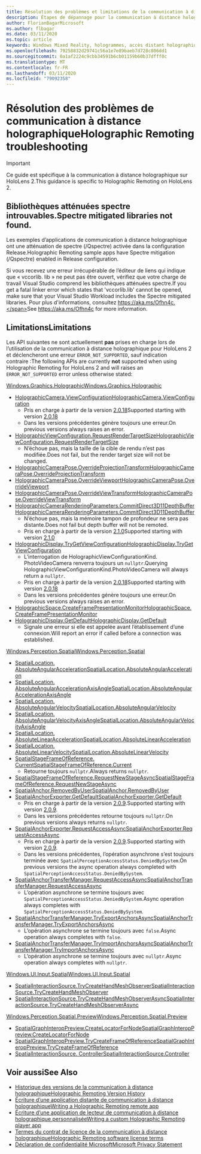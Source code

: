 ```yaml
---
title: Résolution des problèmes et limitations de la communication à distance holographique
description: Étapes de dépannage pour la communication à distance holographique sur HoloLens 2.
author: FlorianBagarMicrosoft
ms.author: flbagar
ms.date: 03/11/2020
ms.topic: article
keywords: Windows Mixed Reality, hologrammes, accès distant holographique, rendu à distance, rendu réseau, HoloLens, hologrammes distants, dépannage, aide
ms.openlocfilehash: 79258832d29741c56a1e7e89baeb7d728c806dd1
ms.sourcegitcommit: 0a1af2224c9cbb34591b6cb01159b60b37dfff0c
ms.translationtype: MT
ms.contentlocale: fr-FR
ms.lasthandoff: 03/11/2020
ms.locfileid: "79092358"
---
```

# <a name="holographic-remoting-troubleshooting"></a><span data-ttu-id="b56fc-104">Résolution des problèmes de communication à distance holographique</span><span class="sxs-lookup"><span data-stu-id="b56fc-104">Holographic Remoting troubleshooting</span></span>

> [!IMPORTANT]
> <span data-ttu-id="b56fc-105">Ce guide est spécifique à la communication à distance holographique sur HoloLens 2.</span><span class="sxs-lookup"><span data-stu-id="b56fc-105">This guidance is specific to Holographic Remoting on HoloLens 2.</span></span>

## <a name="spectre-mitigated-libraries-not-found"></a><span data-ttu-id="b56fc-106">Bibliothèques atténuées spectre introuvables.</span><span class="sxs-lookup"><span data-stu-id="b56fc-106">Spectre mitigated libraries not found.</span></span>

<span data-ttu-id="b56fc-107">Les exemples d’applications de communication à distance holographique ont une atténuation de spectre (/Qspectre) activée dans la configuration Release.</span><span class="sxs-lookup"><span data-stu-id="b56fc-107">Holographic Remoting sample apps have Spectre mitigation (/Qspectre) enabled in Release configuration.</span></span>

<span data-ttu-id="b56fc-108">Si vous recevez une erreur irrécupérable de l’éditeur de liens qui indique que « vccorlib. lib » ne peut pas être ouvert, vérifiez que votre charge de travail Visual Studio comprend les bibliothèques atténuées spectre.</span><span class="sxs-lookup"><span data-stu-id="b56fc-108">If you get a fatal linker error which states that 'vccorlib.lib' cannot be opened, make sure that your Visual Studio Workload includes the Spectre mitigated libraries.</span></span> <span data-ttu-id="b56fc-109">Pour plus d'informations, consultez https://aka.ms/Ofhn4c.</span><span class="sxs-lookup"><span data-stu-id="b56fc-109">See https://aka.ms/Ofhn4c for more information.</span></span>

## <a name="limitations"></a><span data-ttu-id="b56fc-110">Limitations</span><span class="sxs-lookup"><span data-stu-id="b56fc-110">Limitations</span></span>

<span data-ttu-id="b56fc-111">Les API suivantes ne sont actuellement **pas** prises en charge lors de l’utilisation de la communication à distance holographique pour HoloLens 2 et déclencheront une erreur ```ERROR_NOT_SUPPORTED```, sauf indication contraire :</span><span class="sxs-lookup"><span data-stu-id="b56fc-111">The following APIs are currently **not** supported when using Holographic Remoting for HoloLens 2 and will raises an ```ERROR_NOT_SUPPORTED``` error unless otherwise stated:</span></span>

[<span data-ttu-id="b56fc-112">Windows.Graphics.Holographic</span><span class="sxs-lookup"><span data-stu-id="b56fc-112">Windows.Graphics.Holographic</span></span>](https://docs.microsoft.com/uwp/api/windows.graphics.holographic)

* [<span data-ttu-id="b56fc-113">HolographicCamera.ViewConfiguration</span><span class="sxs-lookup"><span data-stu-id="b56fc-113">HolographicCamera.ViewConfiguration</span></span>](https://docs.microsoft.com/uwp/api/windows.graphics.holographic.holographiccamera.viewconfiguration)
  - <span data-ttu-id="b56fc-114">Pris en charge à partir de la version [2.0.18](holographic-remoting-version-history.md#v2.0.18)</span><span class="sxs-lookup"><span data-stu-id="b56fc-114">Supported starting with version [2.0.18](holographic-remoting-version-history.md#v2.0.18)</span></span>
  - <span data-ttu-id="b56fc-115">Dans les versions précédentes génère toujours une erreur.</span><span class="sxs-lookup"><span data-stu-id="b56fc-115">On previous versions always raises an error.</span></span>
* [<span data-ttu-id="b56fc-116">HolographicViewConfiguration.RequestRenderTargetSize</span><span class="sxs-lookup"><span data-stu-id="b56fc-116">HolographicViewConfiguration.RequestRenderTargetSize</span></span>](https://docs.microsoft.com/uwp/api/windows.graphics.holographic.holographicviewconfiguration.requestrendertargetsize#Windows_Graphics_Holographic_HolographicViewConfiguration_RequestRenderTargetSize_Windows_Foundation_Size_)
  - <span data-ttu-id="b56fc-117">N’échoue pas, mais la taille de la cible de rendu n’est pas modifiée.</span><span class="sxs-lookup"><span data-stu-id="b56fc-117">Does not fail, but the render target size will not be changed.</span></span>
* [<span data-ttu-id="b56fc-118">HolographicCameraPose.OverrideProjectionTransform</span><span class="sxs-lookup"><span data-stu-id="b56fc-118">HolographicCameraPose.OverrideProjectionTransform</span></span>](https://docs.microsoft.com/uwp/api/windows.graphics.holographic.holographiccamerapose.overrideprojectiontransform)
* [<span data-ttu-id="b56fc-119">HolographicCameraPose.OverrideViewport</span><span class="sxs-lookup"><span data-stu-id="b56fc-119">HolographicCameraPose.OverrideViewport</span></span>](https://docs.microsoft.com/uwp/api/windows.graphics.holographic.holographiccamerapose.overrideviewport)
* [<span data-ttu-id="b56fc-120">HolographicCameraPose.OverrideViewTransform</span><span class="sxs-lookup"><span data-stu-id="b56fc-120">HolographicCameraPose.OverrideViewTransform</span></span>](https://docs.microsoft.com/uwp/api/windows.graphics.holographic.holographiccamerapose.overrideviewtransform)
* [<span data-ttu-id="b56fc-121">HolographicCameraRenderingParameters.CommitDirect3D11DepthBuffer</span><span class="sxs-lookup"><span data-stu-id="b56fc-121">HolographicCameraRenderingParameters.CommitDirect3D11DepthBuffer</span></span>](https://docs.microsoft.com/uwp/api/windows.graphics.holographic.holographiccamerarenderingparameters.commitdirect3d11depthbuffer#Windows_Graphics_Holographic_HolographicCameraRenderingParameters_CommitDirect3D11DepthBuffer_Windows_Graphics_DirectX_Direct3D11_IDirect3DSurface_)
  - <span data-ttu-id="b56fc-122">N’échoue pas, mais la mémoire tampon de profondeur ne sera pas distante.</span><span class="sxs-lookup"><span data-stu-id="b56fc-122">Does not fail but depth buffer will not be remoted.</span></span>
  - <span data-ttu-id="b56fc-123">Pris en charge à partir de la version [2.1.0](holographic-remoting-version-history.md#v2.1.0)</span><span class="sxs-lookup"><span data-stu-id="b56fc-123">Supported starting with version [2.1.0](holographic-remoting-version-history.md#v2.1.0)</span></span>
* [<span data-ttu-id="b56fc-124">HolographicDisplay.TryGetViewConfiguration</span><span class="sxs-lookup"><span data-stu-id="b56fc-124">HolographicDisplay.TryGetViewConfiguration</span></span>](https://docs.microsoft.com/uwp/api/windows.graphics.holographic.holographicdisplay.trygetviewconfiguration)
  - <span data-ttu-id="b56fc-125">L’interrogation de HolographicViewConfigurationKind. PhotoVideoCamera renverra toujours un ```nullptr```.</span><span class="sxs-lookup"><span data-stu-id="b56fc-125">Querying HolographicViewConfigurationKind.PhotoVideoCamera will always return a ```nullptr```.</span></span>
  - <span data-ttu-id="b56fc-126">Pris en charge à partir de la version [2.0.18](holographic-remoting-version-history.md#v2.0.18)</span><span class="sxs-lookup"><span data-stu-id="b56fc-126">Supported starting with version [2.0.18](holographic-remoting-version-history.md#v2.0.18)</span></span>
  - <span data-ttu-id="b56fc-127">Dans les versions précédentes génère toujours une erreur.</span><span class="sxs-lookup"><span data-stu-id="b56fc-127">On previous versions always raises an error.</span></span>
* [<span data-ttu-id="b56fc-128">HolographicSpace.CreateFramePresentationMonitor</span><span class="sxs-lookup"><span data-stu-id="b56fc-128">HolographicSpace.CreateFramePresentationMonitor</span></span>](https://docs.microsoft.com/uwp/api/windows.graphics.holographic.holographicspace.createframepresentationmonitor)
* [<span data-ttu-id="b56fc-129">HolographicDisplay.GetDefault</span><span class="sxs-lookup"><span data-stu-id="b56fc-129">HolographicDisplay.GetDefault</span></span>](https://docs.microsoft.com/uwp/api/windows.graphics.holographic.holographicdisplay.getdefault#Windows_Graphics_Holographic_HolographicDisplay_GetDefault)
  - <span data-ttu-id="b56fc-130">Signale une erreur si elle est appelée avant l’établissement d’une connexion.</span><span class="sxs-lookup"><span data-stu-id="b56fc-130">Will report an error if called before a connection was established.</span></span>


[<span data-ttu-id="b56fc-131">Windows.Perception.Spatial</span><span class="sxs-lookup"><span data-stu-id="b56fc-131">Windows.Perception.Spatial</span></span>](https://docs.microsoft.com/uwp/api/windows.perception.spatial)

* [<span data-ttu-id="b56fc-132">SpatialLocation. AbsoluteAngularAcceleration</span><span class="sxs-lookup"><span data-stu-id="b56fc-132">SpatialLocation.AbsoluteAngularAcceleration</span></span>](https://docs.microsoft.com/uwp/api/windows.perception.spatial.spatiallocation.absoluteangularacceleration)
* [<span data-ttu-id="b56fc-133">SpatialLocation. AbsoluteAngularAccelerationAxisAngle</span><span class="sxs-lookup"><span data-stu-id="b56fc-133">SpatialLocation.AbsoluteAngularAccelerationAxisAngle</span></span>](https://docs.microsoft.com/uwp/api/windows.perception.spatial.spatiallocation.absoluteangularaccelerationaxisangle)
* [<span data-ttu-id="b56fc-134">SpatialLocation. AbsoluteAngularVelocity</span><span class="sxs-lookup"><span data-stu-id="b56fc-134">SpatialLocation.AbsoluteAngularVelocity</span></span>](https://docs.microsoft.com/uwp/api/windows.perception.spatial.spatiallocation.absoluteangularvelocity)
* [<span data-ttu-id="b56fc-135">SpatialLocation. AbsoluteAngularVelocityAxisAngle</span><span class="sxs-lookup"><span data-stu-id="b56fc-135">SpatialLocation.AbsoluteAngularVelocityAxisAngle</span></span>](https://docs.microsoft.com/uwp/api/windows.perception.spatial.spatiallocation.absoluteangularvelocityaxisangle)
* [<span data-ttu-id="b56fc-136">SpatialLocation. AbsoluteLinearAcceleration</span><span class="sxs-lookup"><span data-stu-id="b56fc-136">SpatialLocation.AbsoluteLinearAcceleration</span></span>](https://docs.microsoft.com/uwp/api/windows.perception.spatial.spatiallocation.absolutelinearacceleration)
* [<span data-ttu-id="b56fc-137">SpatialLocation. AbsoluteLinearVelocity</span><span class="sxs-lookup"><span data-stu-id="b56fc-137">SpatialLocation.AbsoluteLinearVelocity</span></span>](https://docs.microsoft.com/uwp/api/windows.perception.spatial.spatiallocation.absolutelinearvelocity)
* [<span data-ttu-id="b56fc-138">SpatialStageFrameOfReference. Current</span><span class="sxs-lookup"><span data-stu-id="b56fc-138">SpatialStageFrameOfReference.Current</span></span>](https://docs.microsoft.com/uwp/api/windows.perception.spatial.spatialstageframeofreference.current)
  - <span data-ttu-id="b56fc-139">Retourne toujours ```nullptr```.</span><span class="sxs-lookup"><span data-stu-id="b56fc-139">Always returns ```nullptr```.</span></span>
* [<span data-ttu-id="b56fc-140">SpatialStageFrameOfReference.RequestNewStageAsync</span><span class="sxs-lookup"><span data-stu-id="b56fc-140">SpatialStageFrameOfReference.RequestNewStageAsync</span></span>](https://docs.microsoft.com/uwp/api/windows.perception.spatial.spatialstageframeofreference.requestnewstageasync)
* [<span data-ttu-id="b56fc-141">SpatialAnchor.RemovedByUser</span><span class="sxs-lookup"><span data-stu-id="b56fc-141">SpatialAnchor.RemovedByUser</span></span>](https://docs.microsoft.com/uwp/api/windows.perception.spatial.spatialanchor.removedbyuser)
* [<span data-ttu-id="b56fc-142">SpatialAnchorExporter.GetDefault</span><span class="sxs-lookup"><span data-stu-id="b56fc-142">SpatialAnchorExporter.GetDefault</span></span>](https://docs.microsoft.com/uwp/api/windows.perception.spatial.spatialanchorexporter.getdefault
)
  - <span data-ttu-id="b56fc-143">Pris en charge à partir de la version [2.0.9](holographic-remoting-version-history.md#v2.0.9).</span><span class="sxs-lookup"><span data-stu-id="b56fc-143">Supported starting with version [2.0.9](holographic-remoting-version-history.md#v2.0.9).</span></span> 
  - <span data-ttu-id="b56fc-144">Dans les versions précédentes retourne toujours ```nullptr```.</span><span class="sxs-lookup"><span data-stu-id="b56fc-144">On previous versions always returns ```nullptr```.</span></span> 
* [<span data-ttu-id="b56fc-145">SpatialAnchorExporter.RequestAccessAsync</span><span class="sxs-lookup"><span data-stu-id="b56fc-145">SpatialAnchorExporter.RequestAccessAsync</span></span>](https://docs.microsoft.com/uwp/api/windows.perception.spatial.spatialanchorexporter.requestaccessasync
)
  - <span data-ttu-id="b56fc-146">Pris en charge à partir de la version [2.0.9](holographic-remoting-version-history.md#v2.0.9).</span><span class="sxs-lookup"><span data-stu-id="b56fc-146">Supported starting with version [2.0.9](holographic-remoting-version-history.md#v2.0.9).</span></span> 
  - <span data-ttu-id="b56fc-147">Dans les versions précédentes, l’opération asynchrone s’est toujours terminée avec ```SpatialPerceptionAccessStatus.DeniedBySystem```.</span><span class="sxs-lookup"><span data-stu-id="b56fc-147">On previous versions the async operation always completed with ```SpatialPerceptionAccessStatus.DeniedBySystem```.</span></span>
* [<span data-ttu-id="b56fc-148">SpatialAnchorTransferManager.RequestAccessAsync</span><span class="sxs-lookup"><span data-stu-id="b56fc-148">SpatialAnchorTransferManager.RequestAccessAsync</span></span>](https://docs.microsoft.com/uwp/api/windows.perception.spatial.spatialanchortransfermanager.requestaccessasync#Windows_Perception_Spatial_SpatialAnchorTransferManager_RequestAccessAsync)
  - <span data-ttu-id="b56fc-149">L’opération asynchrone se termine toujours avec ```SpatialPerceptionAccessStatus.DeniedBySystem```.</span><span class="sxs-lookup"><span data-stu-id="b56fc-149">Async operation always completes with ```SpatialPerceptionAccessStatus.DeniedBySystem```.</span></span>
* [<span data-ttu-id="b56fc-150">SpatialAnchorTransferManager.TryExportAnchorsAsync</span><span class="sxs-lookup"><span data-stu-id="b56fc-150">SpatialAnchorTransferManager.TryExportAnchorsAsync</span></span>](https://docs.microsoft.com/uwp/api/windows.perception.spatial.spatialanchortransfermanager.tryexportanchorsasync#Windows_Perception_Spatial_SpatialAnchorTransferManager_TryExportAnchorsAsync_Windows_Foundation_Collections_IIterable_Windows_Foundation_Collections_IKeyValuePair_System_String_Windows_Perception_Spatial_SpatialAnchor___Windows_Storage_Streams_IOutputStream_)
  - <span data-ttu-id="b56fc-151">L’opération asynchrone se termine toujours avec ```false```.</span><span class="sxs-lookup"><span data-stu-id="b56fc-151">Async operation always completes with ```false```.</span></span>
* [<span data-ttu-id="b56fc-152">SpatialAnchorTransferManager.TryImportAnchorsAsync</span><span class="sxs-lookup"><span data-stu-id="b56fc-152">SpatialAnchorTransferManager.TryImportAnchorsAsync</span></span>](https://docs.microsoft.com/uwp/api/windows.perception.spatial.spatialanchortransfermanager.tryimportanchorsasync
)
  - <span data-ttu-id="b56fc-153">L’opération asynchrone se termine toujours avec ```nullptr```.</span><span class="sxs-lookup"><span data-stu-id="b56fc-153">Async operation always completes with ```nullptr```.</span></span>

[<span data-ttu-id="b56fc-154">Windows.UI.Input.Spatial</span><span class="sxs-lookup"><span data-stu-id="b56fc-154">Windows.UI.Input.Spatial</span></span>](https://docs.microsoft.com/uwp/api/windows.ui.input.spatial)

* [<span data-ttu-id="b56fc-155">SpatialInteractionSource.TryCreateHandMeshObserver</span><span class="sxs-lookup"><span data-stu-id="b56fc-155">SpatialInteractionSource.TryCreateHandMeshObserver</span></span>](https://docs.microsoft.com/uwp/api/windows.ui.input.spatial.spatialinteractionsource.trycreatehandmeshobserver#Windows_UI_Input_Spatial_SpatialInteractionSource_TryCreateHandMeshObserver)
* [<span data-ttu-id="b56fc-156">SpatialInteractionSource.TryCreateHandMeshObserverAsync</span><span class="sxs-lookup"><span data-stu-id="b56fc-156">SpatialInteractionSource.TryCreateHandMeshObserverAsync</span></span>](https://docs.microsoft.com/uwp/api/windows.ui.input.spatial.spatialinteractionsource.trycreatehandmeshobserverasync)

[<span data-ttu-id="b56fc-157">Windows.Perception.Spatial.Preview</span><span class="sxs-lookup"><span data-stu-id="b56fc-157">Windows.Perception.Spatial.Preview</span></span>](https://docs.microsoft.com/uwp/api/windows.perception.spatial.preview)

* [<span data-ttu-id="b56fc-158">SpatialGraphInteropPreview.CreateLocatorForNode</span><span class="sxs-lookup"><span data-stu-id="b56fc-158">SpatialGraphInteropPreview.CreateLocatorForNode</span></span>](https://docs.microsoft.com/uwp/api/windows.perception.spatial.preview.spatialgraphinteroppreview.createlocatorfornode)
* [<span data-ttu-id="b56fc-159">SpatialGraphInteropPreview.TryCreateFrameOfReference</span><span class="sxs-lookup"><span data-stu-id="b56fc-159">SpatialGraphInteropPreview.TryCreateFrameOfReference</span></span>](https://docs.microsoft.com/uwp/api/windows.perception.spatial.preview.spatialgraphinteroppreview.trycreateframeofreference)
* [<span data-ttu-id="b56fc-160">SpatialInteractionSource. Controller</span><span class="sxs-lookup"><span data-stu-id="b56fc-160">SpatialInteractionSource.Controller</span></span>](https://docs.microsoft.com/uwp/api/windows.ui.input.spatial.spatialinteractionsource.controller#Windows_UI_Input_Spatial_SpatialInteractionSource_Controller)

## <a name="see-also"></a><span data-ttu-id="b56fc-161">Voir aussi</span><span class="sxs-lookup"><span data-stu-id="b56fc-161">See Also</span></span>
* [<span data-ttu-id="b56fc-162">Historique des versions de la communication à distance holographique</span><span class="sxs-lookup"><span data-stu-id="b56fc-162">Holographic Remoting Version History</span></span>](holographic-remoting-version-history.md)
* [<span data-ttu-id="b56fc-163">Écriture d’une application distante de communication à distance holographique</span><span class="sxs-lookup"><span data-stu-id="b56fc-163">Writing a Holographic Remoting remote app</span></span>](holographic-remoting-create-host.md)
* [<span data-ttu-id="b56fc-164">Écriture d’une application de lecteur de communication à distance holographique personnalisée</span><span class="sxs-lookup"><span data-stu-id="b56fc-164">Writing a custom Holographic Remoting player app</span></span>](holographic-remoting-create-player.md)
* [<span data-ttu-id="b56fc-165">Termes du contrat de licence de la communication à distance holographique</span><span class="sxs-lookup"><span data-stu-id="b56fc-165">Holographic Remoting software license terms</span></span>](https://docs.microsoft.com/legal/mixed-reality/microsoft-holographic-remoting-software-license-terms)
* [<span data-ttu-id="b56fc-166">Déclaration de confidentialité Microsoft</span><span class="sxs-lookup"><span data-stu-id="b56fc-166">Microsoft Privacy Statement</span></span>](https://go.microsoft.com/fwlink/?LinkId=521839)
